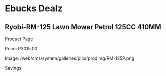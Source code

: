 
# Ebucks Dealz
## Ryobi-RM-125 Lawn Mower Petrol 125CC 410MM
[Product Page](https://www.ebucks.com/web/shop/productSelected.do?prodId=1220052810&catId=363410833)

Price: R3015.00

Image: /web/cms/system/galleries/pics/prodimg/RM-125P.png

Savings: 


	